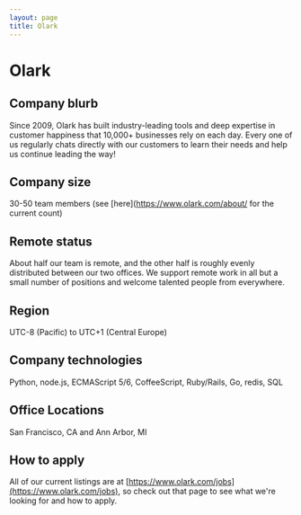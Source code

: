 ```yaml
---
layout: page
title: Olark
---
```


# Olark

## Company blurb

Since 2009, Olark has built industry-leading tools and deep expertise in customer happiness that 10,000+ businesses rely on each day. Every one of us regularly chats directly with our customers to learn their needs and help us continue leading the way!

## Company size

30-50 team members (see [here](https://www.olark.com/about/ for the current count)

## Remote status

About half our team is remote, and the other half is roughly evenly distributed between our two offices. We support remote work in all but a small number of positions and welcome talented people from everywhere.

## Region

UTC-8 (Pacific) to UTC+1 (Central Europe)

## Company technologies

Python, node.js, ECMAScript 5/6, CoffeeScript, Ruby/Rails, Go, redis, SQL

## Office Locations

San Francisco, CA and Ann Arbor, MI

## How to apply

All of our current listings are at [https://www.olark.com/jobs](https://www.olark.com/jobs), so check out that page to see what we're looking for and how to apply.
